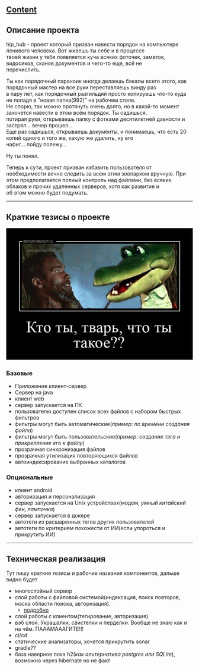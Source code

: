 ## [Content](../../contents.md)

Описание проекта  
-----------------------------

hip_hub - проект который призван навести порядок на компьютере ленивого человека. Вот живешь ты себе и в процессе  
твоей жизни у тебя появляется куча всяких фоточек, заметок, видосиков, сканов документов и чего-то еще, всё не   
перечислить.

Ты как порядочный параноик иногда делаешь бэкапы всего этого, как порядочный мастер на все руки переставляешь винду раз  
в пару лет, как порядочный разгильдяй просто копируешь что-то куда не попадя в "новая папка(992)" на рабочем столе.  
Не спорю, так можно протянуть очень долго, но в какой-то момент захочется навести в этом всём порядок. Ты садишься,  
потирая руки, открываешь папку с фотками десятилетней давности и застрял... вечер прошел...  
Еще раз садишься, открываешь документы, и понимаешь, что есть 20 копий одного и того же, какую же удалить, ну его  
нафиг... пойду полежу...

Ну ты понял.

Теперь к сути, проект призван избавить пользователя от необходимости вечно следить за всем этим зоопарком вручную. При  
этом предполагается полный контроль над файлами, без всяких облаков и прочих удаленных серверов, хотя как развитие и   
об этом можно будет подумать.

-----------------------------

Краткие тезисы о проекте
-----------------------------
![img](../../resources/res000_who_are_you.png)

### Базовые
- Приложение клиент-сервер
- Сервер на java
- клиент web
- сервер запускается на ПК
- пользователю доступен список всех файлов с набором быстрых фильтров
- фильтры могут быть автоматические(*пример: по времени создания файла*)
- фильтры могут быть пользовательские(*пример: создание тэга и прикрепление его к файлу*)
- прозрачная синхронизация файлов
- прозрачная утилизация повторяющихся файлов
- автоиндексирование выбранных каталогов

### Опциональные
- клиент android
- авторизация и персонализация
- сервер запускается на Unix устройствах(модем, *умный китайский фен, лампочка*)
- сервер запускается в докере
- автотеги из расшаренных тегов других пользователей
- автотеги по критериям похожести от ИИ(если упороться и прикрутить ИИ)

-----------------------------
Техническая реализация
-----------------------------
Тут пишу краткие тезисы и рабочие названия компонентов, дальше видно будет
- многослойный сервер
- слой работы с файловой системой(индексация, поиск повторов, маска области поиска, авторизация).
  - [подробно](back_indexer.md)
- слой работы с клиентом(тегирование, авторизация)
- вэб слой. Украшалки, свистелки и перделки. Вообще не знаю как и на чём. ПАААМАААГИТЕ!!! 
- ci/cd
- статические анализаторы, хочется прикрутить sonar
- gradle??
- база наверное пока h2(*как альтернатива postgres или SQLite*), возможно через hibernate но не факт